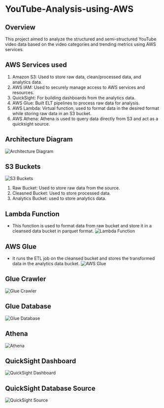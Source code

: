 # YouTube-Analysis-using-AWS

## Overview
This project aimed to analyze the structured and semi-structured YouTube video data based on the video categories and trending metrics using AWS services.

## AWS Services used
1. Amazon S3: Used to store raw data, clean/processed data, and analytics data.
2. AWS IAM: Used to securely manage access to AWS services and resources.
3. QuickSight: For building dashboards from the analytics data.
4. AWS Glue: Built ELT pipelines to process raw data for analysis.
5. AWS Lambda: Virtual function, used to format data in the desired format while storing raw data in an S3 bucket.
6. AWS Athena: Athena is used to query data directly from S3 and act as a quicksight source.

## Architecture Diagram
![Architecture Diagram](images/architecture.png)

## S3 Buckets
![S3 Buckets](images/S3Buckets.png)
1. Raw Bucket: Used to store raw data from the source.
2. Cleasned Bucket: Used to store processed data.
3. Analytics Bucket: used to store analytics data.

## Lambda Function
- This function is used to format data from raw bucket and store it in a cleansed data bucket in parquet format.
![Lambda Function](images/lambda.png)

## AWS Glue
- It runs the ETL job on the cleansed bucket and stores the transformed data in the analytics data bucket.
![AWS Glue](images/glue.png)

## Glue Crawler
![Glue Crawler](images/GlueCrawler.png)

## Glue Database
![Glue Database](images/glueDB.png)

## Athena
![Athena](images/athena.png)

## QuickSight Dashboard
![QuickSight Dashboard](images/quicksight.png)

## QuickSight Database Source
![QuickSight Source](images/quicksightDBConnected.png)
